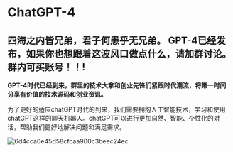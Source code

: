 # ChatGPT-4

四海之内皆兄弟，君子何患乎无兄弟。
GPT-4已经发布，如果你也想跟着这波风口做点什么，请加群讨论。群内可买账号！！!
------

**GPT-4时代已经到来，群里的技术大拿和创业先锋们紧跟时代潮流，将第一时间分享有价值的技术源码和创业资讯。**

为了更好的适应chatGPT时代的到来，我们需要拥抱人工智能技术，学习和使用chatGPT这样的聊天机器人。chatGPT可以进行更加自然、智能、个性化的对话，帮助我们更好地解决问题和满足需求。

![6d4cca0e45d58cfcaa900c3beec24ec](https://user-images.githubusercontent.com/7888881/227679964-5e939134-6db3-491f-ba6f-18e08b63ece5.jpg)
